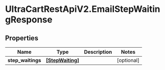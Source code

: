 # UltraCartRestApiV2.EmailStepWaitingResponse

## Properties

Name | Type | Description | Notes
------------ | ------------- | ------------- | -------------
**step_waitings** | [**[StepWaiting]**](StepWaiting.md) |  | [optional] 


